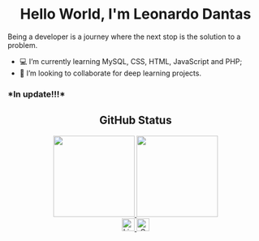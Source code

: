 <h1 align="center">Hello World, I'm Leonardo Dantas</h1>

Being a developer is a journey where the next stop is the solution to a problem.

- :computer: I’m currently learning MySQL, CSS, HTML, JavaScript and PHP;
- 🤝 I’m looking to collaborate for deep learning projects. 

<h3> *In update!!!* </h3>

<div align="center">
  <h2> GitHub Status </h2>
  <a href="https://github.com/LeoDantasSS">
  <img height="160em" src="https://github-readme-stats.vercel.app/api?username=LeoDantasSS&show_icons=true&theme=midnight-purple&include_all_commits=true&count_private=true"/>
    <img height="160em" src="https://github-readme-stats.vercel.app/api/top-langs/?username=LeoDantasSS&layout=compact&langs_count=16&theme=midnight-purple"/>
</div>

<div align="center">
  <a href="https://www.linkedin.com/in/leonardo-dantasss/" target="_blank">
    <img alt="LinkdeIN" width="25px" src="https://cdn-icons-png.flaticon.com/512/174/174857.png" />
  </a>
  <a href="mailto:leonardoo.dantas14@gmail.com" target="_blank">
    <img alt="Gmail" width="25px" src="https://cdn-icons-png.flaticon.com/512/281/281769.png" />
  </a>
  </div>

  
